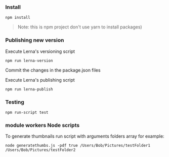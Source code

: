 ### Install

    npm install

> Note: this is npm project don't use yarn to install packages)

### Publishing new version

Execute Lerna's versioning script

    npm run lerna-version

Commit the changes in the package.json files

Execute Lerna's publishing script

    npm run lerna-publish

### Testing

    npm run-script test

### module workers Node scripts

To generate thumbnails run script with arguments folders array for example:

`node generatethumbs.js -pdf true /Users/Bob/Pictures/testFolder1 /Users/Bob/Pictures/testFolder2`
